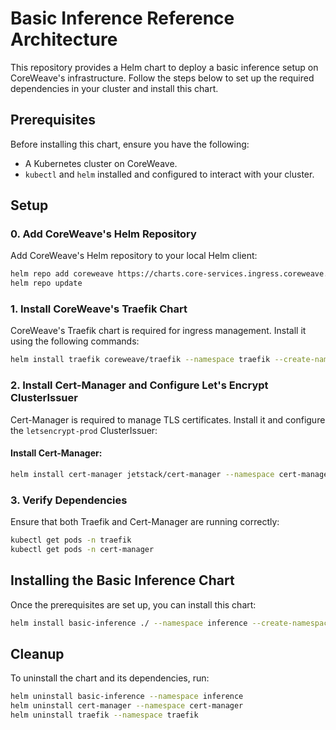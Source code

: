 # Basic Inference Reference Architecture

This repository provides a Helm chart to deploy a basic inference setup on CoreWeave's infrastructure. Follow the steps below to set up the required dependencies in your cluster and install this chart.

## Prerequisites

Before installing this chart, ensure you have the following:
- A Kubernetes cluster on CoreWeave.
- `kubectl` and `helm` installed and configured to interact with your cluster.

## Setup

### 0. Add CoreWeave's Helm Repository
Add CoreWeave's Helm repository to your local Helm client:

```bash
helm repo add coreweave https://charts.core-services.ingress.coreweave.com
helm repo update
```

### 1. Install CoreWeave's Traefik Chart

CoreWeave's Traefik chart is required for ingress management. Install it using the following commands:

```bash
helm install traefik coreweave/traefik --namespace traefik --create-namespace
```

### 2. Install Cert-Manager and Configure Let's Encrypt ClusterIssuer

Cert-Manager is required to manage TLS certificates. Install it and configure the `letsencrypt-prod` ClusterIssuer:

#### Install Cert-Manager:

```bash
helm install cert-manager jetstack/cert-manager --namespace cert-manager --create-namespace
```

### 3. Verify Dependencies

Ensure that both Traefik and Cert-Manager are running correctly:

```bash
kubectl get pods -n traefik
kubectl get pods -n cert-manager
```

## Installing the Basic Inference Chart

Once the prerequisites are set up, you can install this chart:

```bash
helm install basic-inference ./ --namespace inference --create-namespace
```

## Cleanup

To uninstall the chart and its dependencies, run:

```bash
helm uninstall basic-inference --namespace inference
helm uninstall cert-manager --namespace cert-manager
helm uninstall traefik --namespace traefik
```
